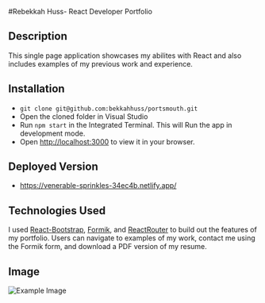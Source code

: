 #Rebekkah Huss- React Developer Portfolio

## Description
This single page application showcases my abilites with React and also includes examples of my previous work and experience. 

## Installation
- `git clone git@github.com:bekkahhuss/portsmouth.git`
- Open the cloned folder in Visual Studio
- Run `npm start` in the Integrated Terminal. This will Run the app in development mode.
- Open [http://localhost:3000](http://localhost:3000) to view it in your browser.

## Deployed Version 
- https://venerable-sprinkles-34ec4b.netlify.app/

## Technologies Used

I used  [React-Bootstrap](https://react-bootstrap.github.io/), [Formik](https://formik.org/), and [ReactRouter](https://reactrouter.com/) to build out the features of my portfolio. Users can  navigate to examples of my work, contact me using the Formik form, and download a PDF version of my resume. 

## Image
![Example Image](https://github.com/bekkahhuss/assets/react-portfolio.png)
